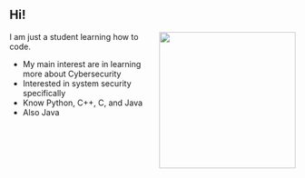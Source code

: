 ## Hi!

<img align= "right" width= "240" src="https://cdn.pixabay.com/photo/2023/09/13/07/29/ghost-8250317_1280.png"/>

I am just a student learning how to code.

- My main interest are in learning more about Cybersecurity
- Interested in system security specifically
- Know Python, C++, C, and Java
- Also Java
